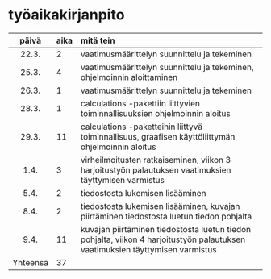 # työaikakirjanpito

| päivä | aika | mitä tein  |
| :----:|:-----| :-----|
| 22.3. | 2    | vaatimusmäärittelyn suunnittelu ja tekeminen |
| 25.3. | 4    | vaatimusmäärittelyn suunnittelu ja tekeminen, ohjelmoinnin aloittaminen|
| 26.3. | 1    | vaatimusmäärittelyn suunnittelu ja tekeminen |
| 28.3. | 1    | calculations -pakettiin liittyvien toiminnallisuuksien ohjelmoinnin aloitus |
| 29.3. | 11   | calculations -paketteihin liittyvä toiminnallisuus, graafisen käyttöliittymän ohjelmoinnin aloitus |
| 1.4.  | 3    | virheilmoitusten ratkaiseminen, viikon 3 harjoitustyön palautuksen vaatimuksien täyttymisen varmistus |
| 5.4.  | 2    | tiedostosta lukemisen lisääminen |
| 8.4.  | 2    | tiedostosta lukemisen lisääminen, kuvajan piirtäminen tiedostosta luetun tiedon pohjalta |
| 9.4.  | 11    | kuvajan piirtäminen tiedostosta luetun tiedon pohjalta, viikon 4 harjoitustyön palautuksen vaatimuksien täyttymisen varmistus |
| Yhteensä | 37 | |

